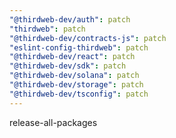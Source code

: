 ```yaml
---
"@thirdweb-dev/auth": patch
"thirdweb": patch
"@thirdweb-dev/contracts-js": patch
"eslint-config-thirdweb": patch
"@thirdweb-dev/react": patch
"@thirdweb-dev/sdk": patch
"@thirdweb-dev/solana": patch
"@thirdweb-dev/storage": patch
"@thirdweb-dev/tsconfig": patch
---
```


release-all-packages
